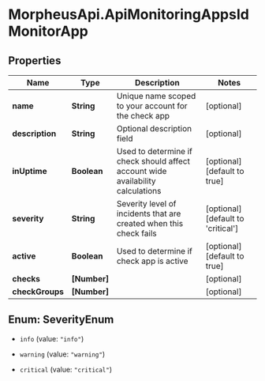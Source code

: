 # MorpheusApi.ApiMonitoringAppsIdMonitorApp

## Properties

Name | Type | Description | Notes
------------ | ------------- | ------------- | -------------
**name** | **String** | Unique name scoped to your account for the check app | [optional] 
**description** | **String** | Optional description field | [optional] 
**inUptime** | **Boolean** | Used to determine if check should affect account wide availability calculations | [optional] [default to true]
**severity** | **String** | Severity level of incidents that are created when this check fails | [optional] [default to &#39;critical&#39;]
**active** | **Boolean** | Used to determine if check app is active | [optional] [default to true]
**checks** | **[Number]** |  | [optional] 
**checkGroups** | **[Number]** |  | [optional] 



## Enum: SeverityEnum


* `info` (value: `"info"`)

* `warning` (value: `"warning"`)

* `critical` (value: `"critical"`)




